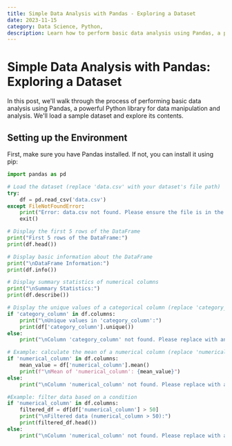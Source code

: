 ```yaml
---
title: Simple Data Analysis with Pandas - Exploring a Dataset
date: 2023-11-15
category: Data Science, Python,
description: Learn how to perform basic data analysis using Pandas, a powerful Python library for data manipulation and analysis.
---
```


# Simple Data Analysis with Pandas: Exploring a Dataset

In this post, we'll walk through the process of performing basic data analysis using Pandas, a powerful Python library for data manipulation and analysis. We'll load a sample dataset and explore its contents.

## Setting up the Environment

First, make sure you have Pandas installed. If not, you can install it using pip:

```python
import pandas as pd

# Load the dataset (replace 'data.csv' with your dataset's file path)
try:
    df = pd.read_csv('data.csv')
except FileNotFoundError:
    print("Error: data.csv not found. Please ensure the file is in the correct directory.")
    exit()

# Display the first 5 rows of the DataFrame
print("First 5 rows of the DataFrame:")
print(df.head())

# Display basic information about the DataFrame
print("\nDataFrame Information:")
print(df.info())

# Display summary statistics of numerical columns
print("\nSummary Statistics:")
print(df.describe())

# Display the unique values of a categorical column (replace 'category_column' with your column name)
if 'category_column' in df.columns:
    print("\nUnique values in 'category_column':")
    print(df['category_column'].unique())
else:
    print("\nColumn 'category_column' not found. Please replace with an existing column name.")

# Example: calculate the mean of a numerical column (replace 'numerical_column' with your column name)
if 'numerical_column' in df.columns:
    mean_value = df['numerical_column'].mean()
    print(f"\nMean of 'numerical_column': {mean_value}")
else:
    print("\nColumn 'numerical_column' not found. Please replace with an existing column name.")

#Example: filter data based on a condition
if 'numerical_column' in df.columns:
    filtered_df = df[df['numerical_column'] > 50]
    print("\nFiltered data (numerical_column > 50):")
    print(filtered_df.head())
else:
    print("\nColumn 'numerical_column' not found. Please replace with an existing column name.")
```